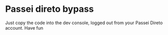 # Passei direto bypass
Just copy the code into the dev console, logged out from your Passei Direto account. Have fun 
